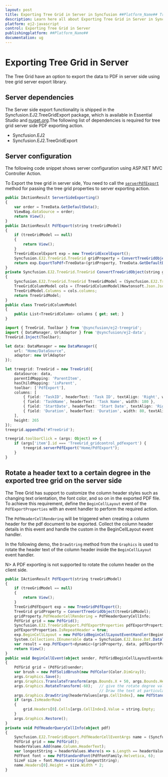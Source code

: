 ```yaml
---
layout: post
title: Exporting Tree Grid in Server in Syncfusion ##Platform_Name## Tree Grid Component
description: Learn here all about Exporting Tree Grid in Server in Syncfusion ##Platform_Name## Tree Grid Component of Syncfusion Essential JS 2 and more.
platform: ej2-javascript
control: Exporting Tree Grid in Server
publishingplatform: ##Platform_Name##
documentation: ug
---
```



# Exporting Tree Grid in Server

The Tree Grid have an option to export the data to PDF in server side using tree grid server export library.

## Server dependencies

The Server side export functionality is shipped in the Syncfusion.EJ2.TreeGridExport package, which is available in Essential Studio and [nuget.org](https://www.nuget.org/).The following list of dependencies is required for tree grid server side PDF exporting action.

* Syncfusion.EJ2
* Syncfusion.EJ2.TreeGridExport

## Server configuration

The following code snippet shows server configuration using ASP.NET MVC Controller Action.

To Export the tree grid in server side, You need to call the [`serverPdfExport`](https://ej2.syncfusion.com/documentation/api/treegrid/#serverpdfexport) method for passing the tree grid properties to server exporting action.

```ts
public IActionResult ServerSideExporting()
{
    var order = TreeData.GetDefaultData();
    ViewBag.dataSource = order;
    return View();
}
public IActionResult PdfExport(string treeGridModel)
{
    if (treeGridModel == null)
    {
        return View();
    }
    TreeGridExcelExport exp = new TreeGridExcelExport();
    Syncfusion.EJ2.TreeGrid.TreeGrid gridProperty = ConvertTreeGridObject(treeGridModel);
    return exp.ExportToPdf<TreeData>(gridProperty, TreeData.GetDefaultData());
}
private Syncfusion.EJ2.TreeGrid.TreeGrid ConvertTreeGridObject(string gridProperty)
{
    Syncfusion.EJ2.TreeGrid.TreeGrid TreeGridModel = (Syncfusion.EJ2.TreeGrid.TreeGrid)Newtonsoft.Json.JsonConvert.DeserializeObject(gridProperty, typeof(Syncfusion.EJ2.TreeGrid.TreeGrid));
    TreeGridColumnModel cols = (TreeGridColumnModel)Newtonsoft.Json.JsonConvert.DeserializeObject(gridProperty, typeof(TreeGridColumnModel));
    TreeGridModel.Columns = cols.columns;
    return TreeGridModel;
}
public class TreeGridColumnModel
{
    public List<TreeGridColumn> columns { get; set; }
}

```

```ts
import { TreeGrid, Toolbar } from '@syncfusion/ej2-treegrid';
import { DataManager, UrlAdaptor } from '@syncfusion/ej2-data';
TreeGrid.Inject(Toolbar);

let data: DataManager = new DataManager({
    url: "Home/DataSource",
    adaptor: new UrlAdaptor
});

let treegrid: TreeGrid = new TreeGrid({
    dataSource: data,
    parentIdMapping: 'ParentItem',
    hasChildMapping: 'isParent',
    toolbar: ['PdfExport'],
    columns: [
        { field: 'TaskID', headerText: 'Task ID', textAlign: 'Right', width: 90 },
        { field: 'TaskName', headerText: 'Task Name', width: 180 },
        { field: 'StartDate', headerText: 'Start Date', textAlign: 'Right', width: 90, format: { skeleton: 'yMd', type: 'date' } },
        { field: 'Duration', headerText: 'Duration', width: 80, textAlign: 'Right' }
    ],
    height: 265
});
treegrid.appendTo('#TreeGrid');

treegrid.toolbarClick = (args: Object) => {
    if (args['item'].id === 'TreeGrid_gridcontrol_pdfexport') {
        treegrid.serverPdfExport("Home/PdfExport");
    }
}

```
## Rotate a header text to a certain degree in the exported tree grid on the server side

The Tree Grid has support to customize the column header styles such as changing text orientation, the font color, and so on in the exported PDF file. To achieve this requirement, define the `BeginCellLayout` event of the `PdfExportProperties` with an event handler to perform the required action.

The `PdfHeaderCellRendering` will be triggered when creating a column header for the pdf document to be exported. Collect the column header details in this event and handle the custom in the BeginCellLayout event handler.

In the following demo, the `DrawString` method from the `Graphics` is used to rotate the header text of the column header inside the `BeginCellLayout` event handler.

N> A PDF exporting is not supported to rotate the column header on the client side.

```ts
public IActionResult PdfExport(string treeGridModel)
{
    if (treeGridModel == null)
    {
        return View();
    }
    TreeGridPdfExport exp = new TreeGridPdfExport();
    TreeGrid gridProperty = ConvertTreeGridObject(treeGridModel);
    gridProperty.PdfHeaderCellRendering = PdfHeaderQueryCellInfo;
    PdfGrid grid = new PdfGrid();
    Syncfusion.EJ2.TreeGridExport.PdfExportProperties pdfExportProperties = new Syncfusion.EJ2.TreeGridExport.PdfExportProperties();
    pdfExportProperties.IsRepeatHeader = true;
    exp.BeginCellLayout = new PdfGridBeginCellLayoutEventHandler(BeginCellEvent);
    System.Collections.IEnumerable data = Syncfusion.EJ2.Base.Dat.DataTableToJson(ViewBag.dataSource);
    var result = exp.PdfExport<dynamic>(gridProperty, data, pdfExportProperties);
    return View();
}
public void BeginCellEvent(object sender, PdfGridBeginCellLayoutEventArgs args)
{
    PdfGrid grid = (PdfGrid)sender;
    var brush = new PdfSolidBrush(new PdfColor(Color.DimGray));
    args.Graphics.Save();
    args.Graphics.TranslateTransform(args.Bounds.X + 50, args.Bounds.Height + 40); // give the value for bounds x and Y by the user
    args.Graphics.RotateTransform(-60);   // give the rotate degree value by the user
                                          // Draw the text at particular bounds.
    args.Graphics.DrawString(headerValues[args.CellIndex], new PdfStandardFont(PdfFontFamily.Helvetica, 10), brush, new PointF(0, 0));
    if (args.IsHeaderRow)
    {
        grid.Headers[0].Cells[args.CellIndex].Value = string.Empty;
    }
    args.Graphics.Restore();
}
private void PdfHeaderQueryCellInfo(object pdf)
{
    Syncfusion.EJ2.TreeGridExport.PdfHeaderCellEventArgs name = (Syncfusion.EJ2.TreeGridExport.PdfHeaderCellEventArgs)pdf;
    PdfGrid grid = new PdfGrid();
    headerValues.Add(name.Column.HeaderText);
    var longestString = headerValues.Where(s => s.Length == headerValues.Max(m => m.Length)).First();
    PdfFont font = new PdfStandardFont(PdfFontFamily.Helvetica, 6);
    SizeF size = font.MeasureString(longestString);
    name.Headers[0].Height = size.Width * 2;
}

```
